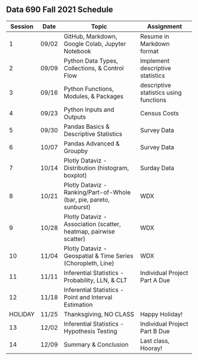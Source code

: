 
## Data 690 Fall 2021 Schedule

Session | Date  | Topic                                                               | Assignment
--------|-------| --------------------------------------------------------------------|-----------
1       | 09/02 | GitHub, Markdown, Google Colab, Jupyter Notebook                    | Resume in Markdown format
2       | 09/09 | Python Data Types, Collections, & Control Flow                      | Implement descriptive statistics 
3       | 09/16 | Python Functions, Modules, & Packages                               | descriptive statistics using functions
4       | 09/23 | Python Inputs and Outputs                                           | Census Costs 
5       | 09/30 | Pandas Basics & Descriptive Statistics                              | Survey Data
6       | 10/07 | Pandas Advanced & Groupby                                           | Survey Data
7       | 10/14 | Plotly Dataviz - Distribution (histogram, boxplot)                  | Surday Data
8       | 10/21 | Plotly Dataviz - Ranking/Part-of-Whole (bar, pie, pareto, sunburst) | WDX
9       | 10/28 | Plotly Dataviz - Association (scatter, heatmap, pairwise scatter)   | WDX
10      | 11/04 | Plotly Dataviz - Geospatial & Time Series (Choropleth, Line)        | WDX
11      | 11/11 | Inferential Statistics - Probability, LLN, & CLT                    | Individual Project Part A Due
12      | 11/18 | Inferential Statistics - Point and Interval Estimation              |
HOLIDAY | 11/25 | Thanksgiving, NO CLASS                                              | Happy Holiday!
13      | 12/02 | Inferential Statistics - Hypothesis Testing                         | Individual Project Part B Due
14      | 12/09 | Summary & Conclusion                                                | Last class, Hooray!
